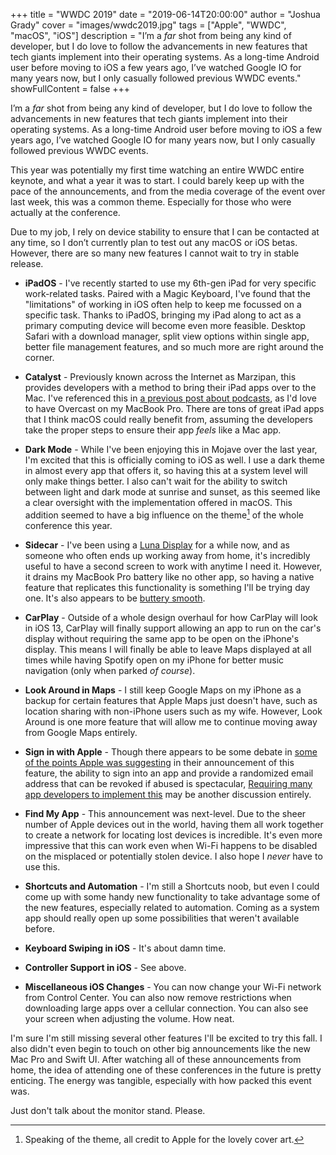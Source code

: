 +++
title = "WWDC 2019"
date = "2019-06-14T20:00:00"
author = "Joshua Grady"
cover = "images/wwdc2019.jpg"
tags = ["Apple", "WWDC", "macOS", "iOS"]
description = "I’m a _far_ shot from being any kind of developer, but I do love to follow the advancements in new features that tech giants implement into their operating systems. As a long-time Android user before moving to iOS a few years ago, I’ve watched Google IO for many years now, but I only casually followed previous WWDC events."
showFullContent = false
+++

I’m a _far_ shot from being any kind of developer, but I do love to follow the advancements in new features that tech giants implement into their operating systems. As a long-time Android user before moving to iOS a few years ago, I’ve watched Google IO for many years now, but I only casually followed previous WWDC events.

This year was potentially my first time watching an entire WWDC entire keynote, and what a year it was to start. I could barely keep up with the pace of the announcements, and from the media coverage of the event over last week, this was a common theme. Especially for those who were actually at the conference.

Due to my job, I rely on device stability to ensure that I can be contacted at any time, so I don’t currently plan to test out any macOS or iOS betas. However, there are so many new features I cannot wait to try in stable release.

- **iPadOS** - I've recently started to use my 6th-gen iPad for very specific work-related tasks. Paired with a Magic Keyboard, I've found that the "limitations" of working in iOS often help to keep me focussed on a specific task. Thanks to iPadOS, bringing my iPad along to act as a primary computing device will become even more feasible. Desktop Safari with a download manager, split view options within single app, better file management features, and so much more are right around the corner.

- **Catalyst** - Previously known across the Internet as Marzipan, this provides developers with a method to bring their iPad apps over to the Mac. I've referenced this in [a previous post about podcasts](https://nograsswillgrow.com/posts/switching-to-overcast/), as I'd love to have Overcast on my MacBook Pro. There are tons of great iPad apps that I think macOS could really benefit from, assuming the developers take the proper steps to ensure their app _feels_ like a Mac app.

- **Dark Mode** - While I've been enjoying this in Mojave over the last year, I'm excited that this is officially coming to iOS as well. I use a dark theme in almost every app that offers it, so having this at a system level will only make things better. I also can't wait for the ability to switch between light and dark mode at sunrise and sunset, as this seemed like a clear oversight with the implementation offered in macOS. This addition seemed to have a big influence on the theme[^1] of the whole conference this year.

- **Sidecar** - I've been using a [Luna Display](https://lunadisplay.com) for a while now, and as someone who often ends up working away from home, it's incredibly useful to have a second screen to work with anytime I need it. However, it drains my MacBook Pro battery like no other app, so having a native feature that replicates this functionality is something I'll be trying day one. It's also appears to be [buttery smooth](https://www.youtube.com/watch?v=9y1mGJqmtNA).

- **CarPlay** - Outside of a whole design overhaul for how CarPlay will look in iOS 13, CarPlay will finally support allowing an app to run on the car's display without requiring the same app to be open on the iPhone's display. This means I will finally be able to leave Maps displayed at all times while having Spotify open on my iPhone for better music navigation (only when parked _of course_).

- **Look Around in Maps** - I still keep Google Maps on my iPhone as a backup for certain features that Apple Maps just doesn't have, such as location sharing with non-iPhone users such as my wife. However, Look Around is one more feature that will allow me to continue moving away from Google Maps entirely.

- **Sign in with Apple** - Though there appears to be some debate in [some of the points Apple was suggesting](https://www.theverge.com/2019/6/12/18662594/google-login-apple-sso-account-security-passwords-mark-risher) in their announcement of this feature, the ability to sign into an app and provide a randomized email address that can be revoked if abused is spectacular, [Requiring many app developers to implement this](https://www.macrumors.com/2019/06/03/sign-in-with-apple-required-as-sign-in-option/) may be another discussion entirely.

- **Find My App** - This announcement was next-level. Due to the sheer number of Apple devices out in the world, having them all work together to create a network for locating lost devices is incredible. It's even more impressive that this can work even when Wi-Fi happens to be disabled on the misplaced or potentially stolen device. I also hope I _never_ have to use this.

- **Shortcuts and Automation** - I'm still a Shortcuts noob, but even I could come up with some handy new functionality to take advantage some of the new features, especially related to automation. Coming as a system app should really open up some possibilities that weren't available before.

- **Keyboard Swiping in iOS** - It's about damn time.

- **Controller Support in iOS** - See above.

- **Miscellaneous iOS Changes** - You can now change your Wi-Fi network from Control Center. You can also now remove restrictions when downloading large apps over a cellular connection. You can also see your screen when adjusting the volume. How neat.

I'm sure I'm still missing several other features I'll be excited to try this fall. I also didn't even begin to touch on other big announcements like the new Mac Pro and Swift UI. After watching all of these announcements from home, the idea of attending one of these conferences in the future is pretty enticing. The energy was tangible, especially with how packed this event was.

Just don't talk about the monitor stand. Please.

[^1]: Speaking of the theme, all credit to Apple for the lovely cover art.
